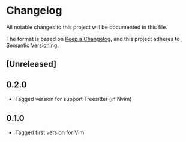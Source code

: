 # Changelog
All notable changes to this project will be documented in this file.

The format is based on [Keep a Changelog](https://keepachangelog.com/en/1.1.0/),
and this project adheres to [Semantic Versioning](https://semver.org).

## [Unreleased]

## 0.2.0

- Tagged version for support Treesitter (in Nvim)

## 0.1.0

- Tagged first version for Vim
